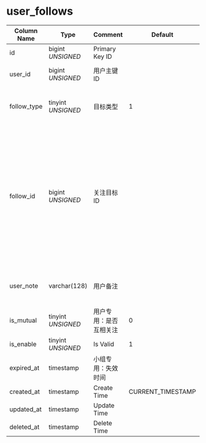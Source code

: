 # user_follows

| Column Name | Type | Comment | Default | Null | Remark |
| --- | --- | --- | --- | --- | --- |
| id | bigint *UNSIGNED* | Primary Key ID |  | NO | Auto Increment |
| user_id | bigint *UNSIGNED* | 用户主键 ID |  | NO | Related field [users->id](users.md) |
| follow_type | tinyint *UNSIGNED* | 目标类型 | 1 | NO | 1.用户 / 2.小组 / 3.话题 / 4.帖子 / 5.评论 |
| follow_id | bigint *UNSIGNED* | 关注目标 ID |  | NO | 1.Related field users > id<br>2.Related field groups > id<br>3.Related field hashtags > id<br>4.Related field posts > id<br>5.Related field comments > id |
| user_note | varchar(128) | 用户备注 |  | YES | 用户对 follow 的对象进行备注 |
| is_mutual | tinyint *UNSIGNED* | 用户专用：是否互相关注 | 0 | NO | 0.否 / 1.是 |
| is_enable | tinyint *UNSIGNED* | Is Valid | 1 | NO | 0.Invalid / 1.Valid |
| expired_at | timestamp | 小组专用：失效时间 |  | YES |  |
| created_at | timestamp | Create Time | CURRENT_TIMESTAMP | NO |  |
| updated_at | timestamp | Update Time |  | YES |  |
| deleted_at | timestamp | Delete Time |  | YES |  |